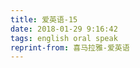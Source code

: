 ```yaml
---
title: 爱英语-15
date: 2018-01-29 9:16:42
tags: english oral speak
reprint-from: 喜马拉雅-爱英语
---
```

